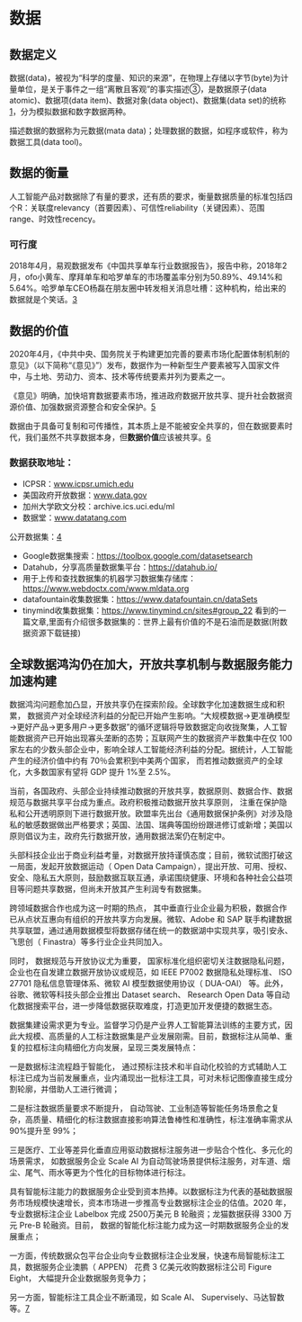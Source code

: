 # 数据

## 数据定义

数据(data)，被视为“科学的度量、知识的来源”，在物理上存储以字节(byte)为计量单位，是关于事件之一组“离散且客观”的事实描述③，是数据原子(data atomic)、数据项(data item)、数据对象(data object)、数据集(data set)的统称[1]，分为模拟数据和数字数据两种。

描述数据的数据称为元数据(mata data)；处理数据的数据，如程序或软件，称为数据工具(data tool)。

## 数据的衡量

人工智能产品对数据除了有量的要求，还有质的要求，衡量数据质量的标准包括四个R：关联度relevancy（首要因素）、可信性reliability（关键因素）、范围range、时效性recency。

### 可行度

2018年4月，易观数据发布《中国共享单车行业数据报告》，报告中称，2018年2月，ofo小黄车、摩拜单车和哈罗单车的市场覆盖率分别为50.89%、49.14%和5.64%。哈罗单车CEO杨磊在朋友圈中转发相关消息吐槽：这种机构，给出来的数据就是个笑话。[3]

## 数据的价值

2020年4月，《中共中央、国务院关于构建更加完善的要素市场化配置体制机制的意见》（以下简称“《意见》”）发布，数据作为一种新型生产要素被写入国家文件中，与土地、劳动力、资本、技术等传统要素并列为要素之一。

《意见》明确，加快培育数据要素市场，推进政府数据开放共享、提升社会数据资源价值、加强数据资源整合和安全保护。[5]

数据由于具备可复制和可传播性，其本质上是不能被安全共享的，但在数据要素时代，我们虽然不共享数据本身，但**数据价值**应该被共享。[6]

### 数据获取地址：

- ICPSR：www.icpsr.umich.edu
- 美国政府开放数据：www.data.gov
- 加州大学欧文分校：archive.ics.uci.edu/ml
- 数据堂：www.datatang.com

公开数据集：[4]

- Google数据集搜索：https://toolbox.google.com/datasetsearch
- Datahub，分享高质量数据集平台：https://datahub.io/
- 用于上传和查找数据集的机器学习数据集存储库：https://www.webdoctx.com/www.mldata.org
- datafountain收集数据集：https://www.datafountain.cn/dataSets
- tinymind收集数据集：https://www.tinymind.cn/sites#group_22 看到的一篇文章,里面有介绍很多数据集的：世界上最有价值的不是石油而是数据(附数据资源下载链接)

## 全球数据鸿沟仍在加大，开放共享机制与数据服务能力加速构建

数据鸿沟问题愈加凸显，开放共享仍在探索阶段。全球数字化加速数据生成和积累， 数据资产对全球经济利益的分配已开始产生影响。“大规模数据→更准确模型→更好产品→更多用户→更多数据”的循环逻辑将导致数据定向收拢聚集，人工智能数据资产已开始出现寡头垄断的态势；互联网产生的数据资产半数集中在仅 100 家左右的少数头部企业中，影响全球人工智能经济利益的分配。据统计，人工智能产生的经济价值中约有 70％会累积到中美两个国家， 而若推动数据资产的全球化，大多数国家有望将 GDP 提升 1%至 2.5%。

当前，各国政府、头部企业持续推动数据的开放共享，数据原则、数据合作、数据规范与数据共享平台成为重点。政府积极推动数据开放共享原则， 注重在保护隐私和公开透明原则下进行数据开放。欧盟率先出台《通用数据保护条例》对涉及隐私的敏感数据做出严格要求；英国、法国、瑞典等国纷纷跟进修订或新增；美国以原则倡议为主，政府先行数据开放，通用数据法案仍在制定中。

头部科技企业出于商业利益考量，对数据开放持谨慎态度；目前，微软试图打破这一局面，发起开放数据运动（ Open Data Campaign），提出开放、可用、授权、安全、隐私五大原则，鼓励数据互联互通，承诺围绕健康、环境和各种社会公益项目等问题共享数据，但尚未开放其产生利润专有数据集。

跨领域数据合作也成为这一时期的热点， 其中垂直行业企业最为积极，数据合作已从点状互惠向有组织的开放共享方向发展。微软、Adobe 和 SAP 联手构建数据共享联盟，通过通用数据模型将数据存储在统一的数据湖中实现共享，吸引安永、 飞思创（ Finastra）等多行业企业共同加入。

同时， 数据规范与开放协议尤为重要， 国家标准化组织密切关注数据隐私问题，企业也在自发建立数据开放协议或规范，如 IEEE P7002 数据隐私处理标准、 ISO 27701 隐私信息管理体系、微软 AI 模型数据使用协议（ DUA-OAI） 等。此外，谷歌、微软等科技头部企业推出 Dataset search、 Research Open Data 等自动化数据搜索平台，进一步降低数据获取难度，打造更加开发便捷的数据生态。

数据集建设需求更为专业。监督学习仍是产业界人工智能算法训练的主要方式，因此大规模、高质量的人工标注数据集是产业发展刚需。目前，数据标注从简单、重复的拉框标注向精细化方向发展，呈现三类发展特点：

一是数据标注流程趋于智能化， 通过预标注技术和半自动化校验的方式辅助人工标注已成为当前发展重点，业内涌现出一批标注工具，可对未标记图像直接生成分割轮廓，并借助人工进行微调；

二是标注数据质量要求不断提升， 自动驾驶、工业制造等智能任务场景愈之复杂，高质量、精细化的标注数据直接影响算法鲁棒性和准确性，标注准确率需求从 90%提升至 99%；

三是医疗、工业等差异化垂直应用驱动数据标注服务进一步贴合个性化、多元化的场景需求， 如数据服务企业 Scale AI 为自动驾驶场景提供标注服务，对车道、烟尘、尾气、雨水等更为个性化的目标物体进行标注。

具有智能标注能力的数据服务企业受到资本热捧。以数据标注为代表的基础数据服务市场规模快速增长，资本市场进一步推高专业数据标注企业的估值。2020 年，专业数据标注企业 Labelbox 完成 2500万美元 B 轮融资；龙猫数据获得 3300 万元 Pre-B 轮融资。目前， 数据的智能化标注能力成为这一时期数据服务企业的发展重点；

一方面，传统数据众包平台企业向专业数据标注企业发展，快速布局智能标注工具，数据服务企业澳鹏（ APPEN） 花费 3 亿美元收购数据标注公司 Figure Eight， 大幅提升企业数据服务竞争力；

另一方面，智能标注工具企业不断涌现，如 Scale AI、 Supervisely、马达智数等。[7]

[1]: https://scholar.harvard.edu/files/ctang/files/data_industry_draft_in_chinese.pdf
[2]: http://www.woshipm.com/pmd/2942899.html
[3]: http://tech.sina.com.cn/i/2018-06-02/doc-ihcikcew4309938.shtml
[4]: https://github.com/HuangCongQing/AI_competitions
[5]: https://www.ofweek.com/security/2020-09/ART-510006-8900-30458012.html
[6]: https://www.ofweek.com/security/2020-09/ART-510006-8900-30458012.html
[7]: https://www.jiemian.com/article/6005288.html
